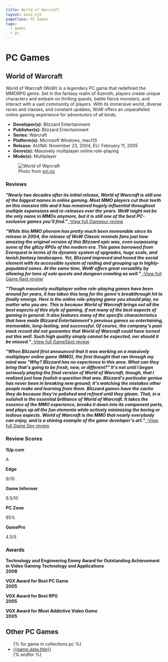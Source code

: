 ```yaml
---
title: World of Warcraft
layout: base.njk
pageClass: PC Games
tags:
  - games
  - pc
---
```


<div class="games-header">
  <h1>PC Games</h1>
</div>
  <section class="grid-m">
        <article class="card-m">
            <div class="card__content-m">
                <h2 class="card__text-m">World of Warcraft</h2>
              <p class="card__text-m">
                World of Warcraft (WoW) is a legendary PC game that redefined the MMORPG genre. Set in the fantasy realm of Azeroth, players create unique characters and embark on thrilling quests, battle fierce monsters, and interact with a vast community of players. With its immersive world, diverse races and classes, and constant updates, WoW offers an unparalleled online gaming experience for adventurers of all kinds.
              </p>
              <ul>
                <li><strong>Developer(s):</strong> Blizzard Entertainment</li>
                <li><strong>Publisher(s):</strong> Blizzard Entertainment</li>
                <li><strong>Series:</strong> Warcraft</li>
                <li><strong>Platform(s):</strong> Microsoft Windows, macOS</li>
                <li><strong>Release:</strong> AU/NA: November 23, 2004, EU: February 11, 2005</li>
                <li><strong>Genre(s):</strong> Massively multiplayer online role-playing</li>
                <li><strong>Mode(s):</strong> Multiplayer</li>
              </ul>
            </div>
          </article>
          <article class="card-m">
            <div class="card__img-m">
            <figure class="img-container">
              <img src="/images/game-main-6.png" alt="World of Warcraft">
              <figcaption class="img-caption">
               Photo from <a href="https://snl.no/World_of_Warcraft">snl.no</a>
             </figcaption>
             </figure>
            </div>
          </article>
  </section>
    <div class="game_reviews">
    <h3><strong>Reviews</strong></h3>      <p>
        <strong><i>"Nearly two decades after its initial release, World of Warcraft is still one of the biggest names in online gaming. Most MMO players cut their teeth on this massive title and it has remained hugely influential throughout multiple expansions and re-releases over the years. WoW might not be the only name in MMOs anymore, but it is still one of the best PC-exclusive games you’ll find."<a href="https://www.gamepur.com/guides/the-ten-best-pc-exclusive-games-of-all-time" target="_blank" rel="noopener noreferrer"></i></strong> -View full Gamepur review</a>
      </p>
      <p>   
        <strong><i>"While this MMO phenom has pretty much been memorable since its release in 2004, the release of WoW Classic reminds fans just how amazing the original version of this Blizzard epic was, even surpassing some of the glitzy RPGs of the modern era. This game borrowed from Everquest in terms of its dynamic system of upgrades, huge scale, and lavish fantasy landscapes. Yet, Blizzard improved and honed the social element with its accessible system of raiding and grouping up in highly-populated zones. At the same time, WoW offers great versatility by allowing for tons of solo quests and dungeon crawling as well."<a href="https://gamerant.com/pc-games-cant-play-console/#sim-city-3000" target="_blank" rel="noopener noreferrer"></i></strong> -View full Game Rant review</a>
      </p>
      <p>
        <strong><i>"Though massively multiplayer online role-playing games have been around for years, it has taken this long for the genre's breakthrough hit to finally emerge. Here is the online role-playing game you should play, no matter who you are. This is because World of Warcraft brings out all the best aspects of this style of gaming, if not many of the best aspects of gaming in general. It also features many of the specific characteristics that have made Blizzard Entertainment's previous games so entertaining, memorable, long-lasting, and successful. Of course, the company's past track record did not guarantee that World of Warcraft could have turned out this well. Such high quality simply cannot be expected, nor should it be missed."<a href="https://www.gamespot.com/reviews/world-of-warcraft-review/1900-6114072/" target="_blank" rel="noopener noreferrer"></i></strong> -View full GameSpot review</a>
      </p>
      <p>
        <strong><i>"When Blizzard first announced that it was working on a massively multiplayer online game (MMO), the first thought that ran through my mind was "Why? Blizzard has no experience in this area. What can they bring that's going to be fresh, new, or different?" It's not until I began seriously playing the final version of World of Warcraft, though, that I realized just how foolish a question that was. Blizzard's particular genius has never been in breaking new ground; it's watching the mistakes other people make and learning from them. Blizzard games have the cache they do because they're polished and refined until they gleam. That, in a nutshell is the essential brilliance of World of Warcraft. It takes the essence of the MMO experience, breaks it down into its component parts, and plays up all the fun elements while actively minimizing the boring or tedious aspects. World of Warcraft is the MMO that nearly everybody can enjoy, and is a shining example of the game developer's art."<a href="http://pc.gamespy.com/pc/world-of-warcraft/571585p1.html" target="_blank" rel="noopener noreferrer"></i></strong> -View full Game Spy review</a>
      </p>
    </div>
    <h3><strong>Review Scores</strong></h3>    <div class="game_numeric_reviews">
      <div class="game_numeric_review">
        <strong>1Up.com</strong>
        <p>A</p>
      </div>
      <div class="game_numeric_review">
        <strong>Edge</strong>
        <p>9/10</p>
      </div>
      <div class="game_numeric_review">
        <strong>Game Informer</strong>
        <p>9.5/10</p>
      </div>
      <div class="game_numeric_review">
        <strong>PC Zone</strong><p>95%</p>
      </div>
      <div class="game_numeric_review">
        <strong>GamePro</strong>
        <p>4.5/5</p>
      </div>
    </div>
    <h3><strong>Awards</strong></h3>    <div class="game_awards">
      <div class="game_award">
        <p><strong>Technology and Engineering Emmy Award for Outstanding Achievement in Video Gaming Technology and Applications<br>2008</strong></p>
      </div>
      <div class="game_award">
        <p><strong>VGX Award for Best PC Game<br>2005</strong></p>
      </div>
      <div class="game_award">
        <p><strong>VGX Award for Best RPG<br>2005</strong></p>
      </div>
      <div class="game_award">
        <p><strong>VGX Award for Most Addictive Video Game<br>2005</strong></p>
      </div>
    </div>
    <section class="Collections">
  <h1>Other PC Games</h1>
  <ul>
    {% for game in collections.pc %}      
      <li><a href="{{game.url}}">{{game.data.title}}</a></li>
    {% endfor %}
  </ul>
  </section>
